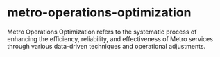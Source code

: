 # metro-operations-optimization
Metro Operations Optimization refers to the systematic process of enhancing the efficiency, reliability, and effectiveness of Metro services through various data-driven techniques and operational adjustments.

